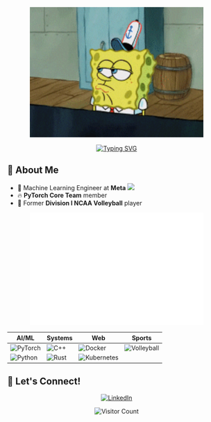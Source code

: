 <div align="center">
  <img src="https://github.com/drisspg/drisspg/blob/main/gifs/sponge_bob_howdy.gif" width="400">
</div>

<div align="center">
  
[![Typing SVG](https://readme-typing-svg.herokuapp.com/?lines=Machine+Learning+Engineer+at+Meta;PyTorch+Core+Team+Member;Volleyball+Player;Wood+Worker&center=true&width=600&height=45)](https://git.io/typing-svg)

</div>

## 🚀 About Me
- 🏦 Machine Learning Engineer at **Meta** <img src="https://media.giphy.com/media/WUlplcMpOCEmTGBtBW/giphy.gif" width="30">
- 🔥 **PyTorch Core Team** member
- 🏐 Former **Division I NCAA Volleyball** player

<div align="center">
  <img src="./metrics-isocalendar.svg" alt="Isometric commit calendar" width="400">
</div>


<div align="center">

| **AI/ML** | **Systems** | **Web** | **Sports** |
|-----------|-------------|---------|------------|
| ![PyTorch](https://img.shields.io/badge/PyTorch-EE4C2C?style=for-the-badge&logo=pytorch&logoColor=white) | ![C++](https://img.shields.io/badge/C++-00599C?style=for-the-badge&logo=cplusplus&logoColor=white) | ![Docker](https://img.shields.io/badge/Docker-2496ED?style=for-the-badge&logo=docker&logoColor=white) | ![Volleyball](https://img.shields.io/badge/Volleyball-FFA500?style=for-the-badge&logo=volleyball&logoColor=white) |
| ![Python](https://img.shields.io/badge/Python-3776AB?style=for-the-badge&logo=python&logoColor=white) | ![Rust](https://img.shields.io/badge/Rust-000000?style=for-the-badge&logo=rust&logoColor=white) | ![Kubernetes](https://img.shields.io/badge/Kubernetes-326CE5?style=for-the-badge&logo=kubernetes&logoColor=white) |

</div>

## 🤝 Let's Connect!

<div align="center">
  
[![LinkedIn](https://img.shields.io/badge/LinkedIn-0077B5?style=for-the-badge&logo=linkedin&logoColor=white)](https://linkedin.com/in/drissguessous1)

![Visitor Count](https://profile-counter.glitch.me/drisspg/count.svg)

</div>

